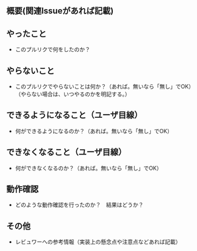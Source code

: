 ## 概要(関連Issueがあれば記載)


## やったこと

* このプルリクで何をしたのか？

## やらないこと

* このプルリクでやらないことは何か？（あれば。無いなら「無し」でOK）（やらない場合は、いつやるのかを明記する。）

## できるようになること（ユーザ目線）

* 何ができるようになるのか？（あれば。無いなら「無し」でOK）

## できなくなること（ユーザ目線）

* 何ができなくなるのか？（あれば。無いなら「無し」でOK）

## 動作確認

* どのような動作確認を行ったのか？　結果はどうか？

## その他

* レビュワーへの参考情報（実装上の懸念点や注意点などあれば記載）